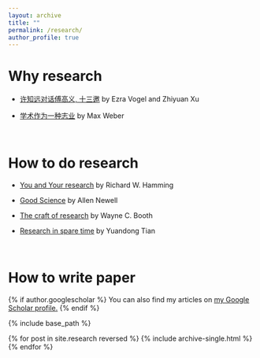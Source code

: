 ```yaml
---
layout: archive
title: ""
permalink: /research/
author_profile: true
---
```


# Why research
* [许知远对话傅高义, 十三邀](https://movie.douban.com/subject/35173861/episode/11/) by Ezra Vogel and Zhiyuan Xu

* [学术作为一种志业](https://book.douban.com/subject/30309618/) by Max Weber

<br/>

# How to do research 
* [You and Your research](https://www.cs.virginia.edu/~robins/YouAndYourResearch.pdf) by Richard W. Hamming

* [Good Science](http://www.cs.cmu.edu/~hzhang/Newell.GoodScience) by Allen Newell

* [The craft of research](http://course.sdu.edu.cn/G2S/eWebEditor/uploadfile/20140306165625006.pdf) by Wayne C. Booth 

* [Research in spare time](https://yuandong-tian.com/research_in_spare_time.pdf) by Yuandong Tian

<br/>

# How to write paper


{% if author.googlescholar %}
  You can also find my articles on <u><a href="{{author.googlescholar}}">my Google Scholar profile</a>.</u>
{% endif %}

{% include base_path %}

{% for post in site.research reversed %}
  {% include archive-single.html %}
{% endfor %}
